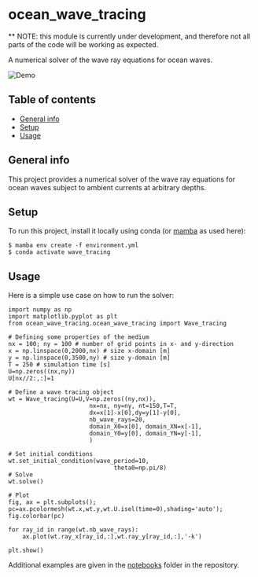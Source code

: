 # ocean_wave_tracing

** NOTE: this module is currently under development, and therefore not all parts of the code will be working as expected.

A numerical solver of the wave ray equations for ocean waves.

![Demo](https://github.com/hevgyrt/ocean_wave_tracing/blob/main/notebooks/movie_rt_poc.gif)


## Table of contents
* [General info](#general-info)
* [Setup](#setup)
* [Usage](#usage)

## General info
This project provides a numerical solver of the wave ray equations for ocean waves subject to ambient currents at arbitrary depths.

	
## Setup
To run this project, install it locally using conda (or [mamba](https://anaconda.org/conda-forge/mamba) as used here):
```
$ mamba env create -f environment.yml
$ conda activate wave_tracing
```

## Usage
Here is a simple use case on how to run the solver:
```
import numpy as np
import matplotlib.pyplot as plt
from ocean_wave_tracing.ocean_wave_tracing import Wave_tracing

# Defining some properties of the medium
nx = 100; ny = 100 # number of grid points in x- and y-direction
x = np.linspace(0,2000,nx) # size x-domain [m]
y = np.linspace(0,3500,ny) # size y-domain [m]
T = 250 # simulation time [s]
U=np.zeros((nx,ny))
U[nx//2:,:]=1

# Define a wave tracing object
wt = Wave_tracing(U=U,V=np.zeros((ny,nx)),
                       nx=nx, ny=ny, nt=150,T=T,
                       dx=x[1]-x[0],dy=y[1]-y[0],
                       nb_wave_rays=20,
                       domain_X0=x[0], domain_XN=x[-1],
                       domain_Y0=y[0], domain_YN=y[-1],
                       )

# Set initial conditions
wt.set_initial_condition(wave_period=10,
                              theta0=np.pi/8)
# Solve
wt.solve()

# Plot
fig, ax = plt.subplots();
pc=ax.pcolormesh(wt.x,wt.y,wt.U.isel(time=0),shading='auto');
fig.colorbar(pc)

for ray_id in range(wt.nb_wave_rays):
    ax.plot(wt.ray_x[ray_id,:],wt.ray_y[ray_id,:],'-k')

plt.show()
```

Additional examples are given in the [notebooks](notebooks) folder in the repository.
